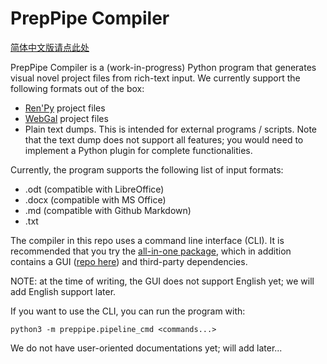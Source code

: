 # PrepPipe Compiler

[简体中文版请点此处](README.md)

PrepPipe Compiler is a (work-in-progress) Python program that generates visual novel project files from rich-text input. We currently support the following formats out of the box:
  * [Ren'Py](https://www.renpy.org/) project files
  * [WebGal](https://www.openwebgal.com/) project files
  * Plain text dumps. This is intended for external programs / scripts. Note that the text dump does not support all features; you would need to implement a Python plugin for complete functionalities.

Currently, the program supports the following list of input formats:
  * .odt (compatible with LibreOffice)
  * .docx (compatible with MS Office)
  * .md (compatible with Github Markdown)
  * .txt

The compiler in this repo uses a command line interface (CLI). It is recommended that you try the [all-in-one package](https://github.com/PrepPipe/preppipe-latest-all-in-one), which in addition contains a GUI ([repo here](https://github.com/PrepPipe/preppipe_gui)) and third-party dependencies.

NOTE: at the time of writing, the GUI does not support English yet; we will add English support later.

If you want to use the CLI, you can run the program with:
```
python3 -m preppipe.pipeline_cmd <commands...>
```

We do not have user-oriented documentations yet; will add later...
